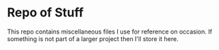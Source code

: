 # Repo of Stuff

This repo contains miscellaneous files I use for reference on occasion. If something is not part of a larger project then I'll store it here.
